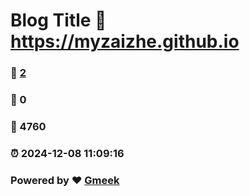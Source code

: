 # Blog Title :link: https://myzaizhe.github.io 
### :page_facing_up: [2](https://myzaizhe.github.io/tag.html) 
### :speech_balloon: 0 
### :hibiscus: 4760 
### :alarm_clock: 2024-12-08 11:09:16 
### Powered by :heart: [Gmeek](https://github.com/Meekdai/Gmeek)
